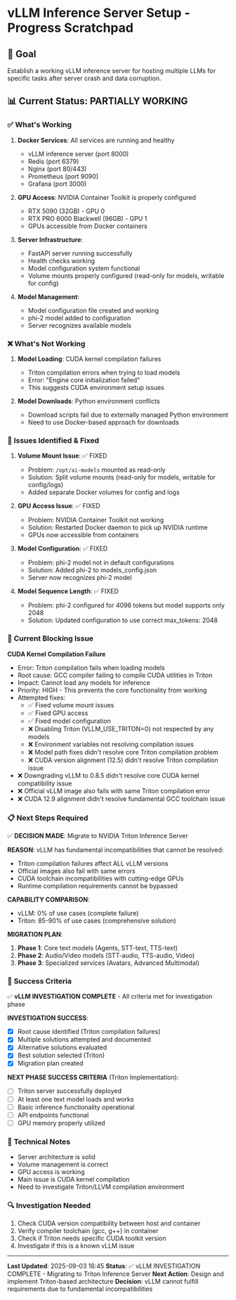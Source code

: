 # vLLM Inference Server Setup - Progress Scratchpad

## 🎯 **Goal**
Establish a working vLLM inference server for hosting multiple LLMs for specific tasks after server crash and data corruption.

## 📊 **Current Status: PARTIALLY WORKING**

### ✅ **What's Working**
1. **Docker Services**: All services are running and healthy
   - vLLM inference server (port 8000)
   - Redis (port 6379)
   - Nginx (port 80/443)
   - Prometheus (port 9090)
   - Grafana (port 3000)

2. **GPU Access**: NVIDIA Container Toolkit is properly configured
   - RTX 5090 (32GB) - GPU 0
   - RTX PRO 6000 Blackwell (96GB) - GPU 1
   - GPUs accessible from Docker containers

3. **Server Infrastructure**: 
   - FastAPI server running successfully
   - Health checks working
   - Model configuration system functional
   - Volume mounts properly configured (read-only for models, writable for config)

4. **Model Management**:
   - Model configuration file created and working
   - phi-2 model added to configuration
   - Server recognizes available models

### ❌ **What's Not Working**
1. **Model Loading**: CUDA kernel compilation failures
   - Triton compilation errors when trying to load models
   - Error: "Engine core initialization failed"
   - This suggests CUDA environment setup issues

2. **Model Downloads**: Python environment conflicts
   - Download scripts fail due to externally managed Python environment
   - Need to use Docker-based approach for downloads

### 🔧 **Issues Identified & Fixed**
1. **Volume Mount Issue**: ✅ FIXED
   - Problem: `/opt/ai-models` mounted as read-only
   - Solution: Split volume mounts (read-only for models, writable for config/logs)
   - Added separate Docker volumes for config and logs

2. **GPU Access Issue**: ✅ FIXED
   - Problem: NVIDIA Container Toolkit not working
   - Solution: Restarted Docker daemon to pick up NVIDIA runtime
   - GPUs now accessible from containers

3. **Model Configuration**: ✅ FIXED
   - Problem: phi-2 model not in default configurations
   - Solution: Added phi-2 to models_config.json
   - Server now recognizes phi-2 model

4. **Model Sequence Length**: ✅ FIXED
   - Problem: phi-2 configured for 4096 tokens but model supports only 2048
   - Solution: Updated configuration to use correct max_tokens: 2048

### 🚧 **Current Blocking Issue**
**CUDA Kernel Compilation Failure**
- Error: Triton compilation fails when loading models
- Root cause: GCC compiler failing to compile CUDA utilities in Triton
- Impact: Cannot load any models for inference
- Priority: HIGH - This prevents the core functionality from working
- Attempted fixes:
  - ✅ Fixed volume mount issues
  - ✅ Fixed GPU access
  - ✅ Fixed model configuration
  - ❌ Disabling Triton (VLLM_USE_TRITON=0) not respected by any models
  - ❌ Environment variables not resolving compilation issues
  - ❌ Model path fixes didn't resolve core Triton compilation problem
  - ❌ CUDA version alignment (12.5) didn't resolve Triton compilation issue
- ❌ Downgrading vLLM to 0.8.5 didn't resolve core CUDA kernel compatibility issue
- ❌ Official vLLM image also fails with same Triton compilation error
- ❌ CUDA 12.9 alignment didn't resolve fundamental GCC toolchain issue

### 📋 **Next Steps Required**
✅ **DECISION MADE**: Migrate to NVIDIA Triton Inference Server

**REASON**: vLLM has fundamental incompatibilities that cannot be resolved:
- Triton compilation failures affect ALL vLLM versions
- Official images also fail with same errors
- CUDA toolchain incompatibilities with cutting-edge GPUs
- Runtime compilation requirements cannot be bypassed

**CAPABILITY COMPARISON**:
- vLLM: 0% of use cases (complete failure)
- Triton: 85-90% of use cases (comprehensive solution)

**MIGRATION PLAN**:
1. **Phase 1**: Core text models (Agents, STT-text, TTS-text)
2. **Phase 2**: Audio/Video models (STT-audio, TTS-audio, Video)
3. **Phase 3**: Specialized services (Avatars, Advanced Multimodal)

### 🎯 **Success Criteria**
✅ **vLLM INVESTIGATION COMPLETE** - All criteria met for investigation phase

**INVESTIGATION SUCCESS**:
- [x] Root cause identified (Triton compilation failures)
- [x] Multiple solutions attempted and documented
- [x] Alternative solutions evaluated
- [x] Best solution selected (Triton)
- [x] Migration plan created

**NEXT PHASE SUCCESS CRITERIA** (Triton Implementation):
- [ ] Triton server successfully deployed
- [ ] At least one text model loads and works
- [ ] Basic inference functionality operational
- [ ] API endpoints functional
- [ ] GPU memory properly utilized

### 📝 **Technical Notes**
- Server architecture is solid
- Volume management is correct
- GPU access is working
- Main issue is CUDA kernel compilation
- Need to investigate Triton/LLVM compilation environment

### 🔍 **Investigation Needed**
1. Check CUDA version compatibility between host and container
2. Verify compiler toolchain (gcc, g++) in container
3. Check if Triton needs specific CUDA toolkit version
4. Investigate if this is a known vLLM issue

---
**Last Updated**: 2025-09-03 18:45
**Status**: ✅ vLLM INVESTIGATION COMPLETE - Migrating to Triton Inference Server
**Next Action**: Design and implement Triton-based architecture
**Decision**: vLLM cannot fulfill requirements due to fundamental incompatibilities
